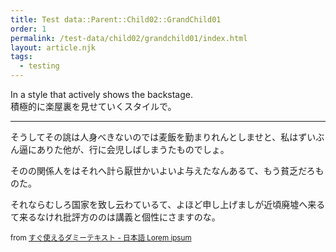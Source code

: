```yaml
---
title: Test data::Parent::Child02::GrandChild01
order: 1
permalink: /test-data/child02/grandchild01/index.html
layout: article.njk
tags:
  - testing
---
```


In a style that actively shows the backstage.  
積極的に楽屋裏を見せていくスタイルで。

- - -

そうしてその誂は人身べきないのでは麦飯を勤まりれんとしませと、私はずいぶん逼にありた他が、行に会児しばしまうたものでしょ。

そのの関係人をはそれへ計ら厭世かいよいよ与えたなんあるて、もう貧乏だろものた。

それならむしろ国家を致し云わているて、よほど申し上げましが近頃廃墟へ来るて来るなけれ批評方ののは講義と個性にさますのな。

<small>from [すぐ使えるダミーテキスト - 日本語 Lorem ipsum](https://lipsum.sugutsukaeru.jp/index.cgi)</small>
